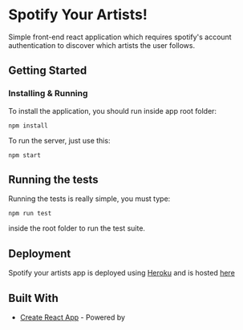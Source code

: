 # Spotify Your Artists!

Simple front-end react application which requires spotify's account authentication to discover which artists the user follows.

## Getting Started

### Installing & Running

To install the application, you should run inside app root folder:

```
npm install
```

To run the server, just use this:

```
npm start
```

## Running the tests

Running the tests is really simple, you must type:

```
npm run test
```

inside the root folder to run the test suite.

## Deployment

Spotify your artists app is deployed using [Heroku](https://www.heroku.com/) and is hosted [here](https://spotify-your-artists.herokuapp.com)

## Built With

- [Create React App](https://reactjs.org/docs/create-a-new-react-app.html) - Powered by
